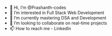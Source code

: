 - 👋 Hi, I’m @Prashanth-codes
- 👀 I’m interested in Full Stack Web Development
- 🌱 I’m currently mastering DSA and Development
- 💞️ I’m looking to collaborate on real-time projects
- 📫 How to reach me - LinkedIn

<!---
Prashanth-codes/Prashanth-codes is a ✨ special ✨ repository because its `README.md` (this file) appears on your GitHub profile.
You can click the Preview link to take a look at your changes.
--->
